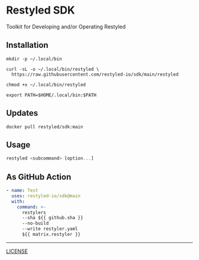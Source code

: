 # Restyled SDK

Toolkit for Developing and/or Operating Restyled

## Installation

```console
mkdir -p ~/.local/bin

curl -sL -o ~/.local/bin/restyled \
  https://raw.githubusercontent.com/restyled-io/sdk/main/restyled

chmod +x ~/.local/bin/restyled

export PATH=$HOME/.local/bin:$PATH
```

## Updates

```console
docker pull restyled/sdk:main
```

## Usage

```hs
restyled <subcommand> [option...]
```

## As GitHub Action

```yaml
- name: Test
  uses: restyled-io/sdk@main
  with:
    command: >-
      restylers
      --sha ${{ github.sha }}
      --no-build
      --write restyler.yaml
      ${{ matrix.restyler }}
```

---

[LICENSE](./LICENSE)
